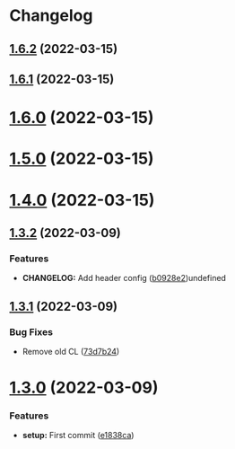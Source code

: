 # Changelog

## [1.6.2](https://github.com/ItaloSa/workflows/compare/1.6.1...1.6.2) (2022-03-15)

## [1.6.1](https://github.com/ItaloSa/workflows/compare/1.6.0...1.6.1) (2022-03-15)

# [1.6.0](https://github.com/ItaloSa/workflows/compare/1.5.0...1.6.0) (2022-03-15)

# [1.5.0](https://github.com/ItaloSa/workflows/compare/1.4.0...1.5.0) (2022-03-15)

# [1.4.0](https://github.com/ItaloSa/workflows/compare/1.3.2...1.4.0) (2022-03-15)

## [1.3.2](https://github.com/ItaloSa/workflows/compare/1.3.1...1.3.2) (2022-03-09)


### Features

* **CHANGELOG:** Add header config ([b0928e2](https://github.com/ItaloSa/workflows/commit/b0928e26b0045af59e00bf49184109a8edcb3309))undefined

## [1.3.1](https://github.com/ItaloSa/workflows/compare/1.3.0...1.3.1) (2022-03-09)


### Bug Fixes

* Remove old CL ([73d7b24](https://github.com/ItaloSa/workflows/commit/73d7b24f9220d80b6245ec224a6d9cd1b715e98c))



# [1.3.0](https://github.com/ItaloSa/workflows/compare/1.3.0...1.3.1) (2022-03-09)


### Features

* **setup:** First commit ([e1838ca](https://github.com/ItaloSa/workflows/commit/e1838ca476867a690c97d07a2100d3483ef13584))